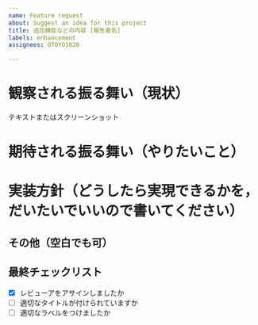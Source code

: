 ```yaml
---
name: Feature request
about: Suggest an idea for this project
title: 追加機能などの内容 [報告者名]
labels: enhancement
assignees: OTOYO1020

---
```


# 観察される振る舞い（現状）
  テキストまたはスクリーンショット


# 期待される振る舞い（やりたいこと）


# 実装方針（どうしたら実現できるかを，だいたいでいいので書いてください）


## その他（空白でも可）


## 最終チェックリスト
- [x] レビューアをアサインしましたか
- [ ] 適切なタイトルが付けられていますか
- [ ] 適切なラベルをつけましたか
